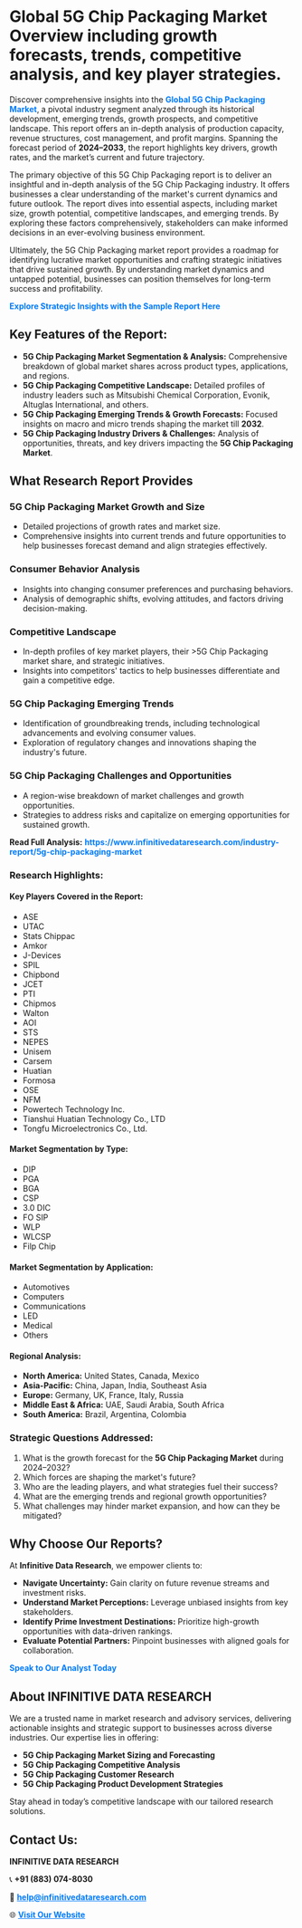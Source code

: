 <h1>Global 5G Chip Packaging Market Overview including growth forecasts, trends, competitive analysis, and key player strategies.</h1>
<p>
Discover comprehensive insights into the 
<a href="https://www.infinitivedataresearch.com/industry-report/5g-chip-packaging-market" rel="dofollow" style="color: #007BFF; text-decoration: none;"><strong>Global 5G Chip Packaging Market</strong></a>, a pivotal industry segment analyzed through its historical development, emerging trends, growth prospects, and competitive landscape. This report offers an in-depth analysis of production capacity, revenue structures, cost management, and profit margins. Spanning the forecast period of <strong>2024–2033</strong>, the report highlights key drivers, growth rates, and the market’s current and future trajectory.
</p>
<p>
The primary objective of this 5G Chip Packaging report is to deliver an insightful and in-depth analysis of the 5G Chip Packaging industry. It offers businesses a clear understanding of the market's current dynamics and future outlook. The report dives into essential aspects, including market size, growth potential, competitive landscapes, and emerging trends. By exploring these factors comprehensively, stakeholders can make informed decisions in an ever-evolving business environment.
</p>
<p>
Ultimately, the 5G Chip Packaging market report provides a roadmap for identifying lucrative market opportunities and crafting strategic initiatives that drive sustained growth. By understanding market dynamics and untapped potential, businesses can position themselves for long-term success and profitability.
</p>
<p>
<a href="https://www.infinitivedataresearch.com/request-sample/reportId=107178" style="color: #007BFF; text-decoration: none;"><strong>Explore Strategic Insights with the Sample Report Here</strong></a>
</p>

<h2>Key Features of the Report:</h2>
<ul>
<li><strong>5G Chip Packaging Market Segmentation & Analysis:</strong> Comprehensive breakdown of global market shares across product types, applications, and regions.</li>
<li><strong>5G Chip Packaging Competitive Landscape:</strong> Detailed profiles of industry leaders such as Mitsubishi Chemical Corporation, Evonik, Altuglas International, and others.</li>
<li><strong>5G Chip Packaging Emerging Trends & Growth Forecasts:</strong> Focused insights on macro and micro trends shaping the market till <strong>2032</strong>.</li>
<li><strong>5G Chip Packaging Industry Drivers & Challenges:</strong> Analysis of opportunities, threats, and key drivers impacting the <strong>5G Chip Packaging Market</strong>.</li>
</ul>

<h2>What Research Report Provides</h2>
<h3>5G Chip Packaging Market Growth and Size</h3>
<ul>
<li>Detailed projections of growth rates and market size.</li>
<li>Comprehensive insights into current trends and future opportunities to help businesses forecast demand and align strategies effectively.</li>
</ul>

<h3>Consumer Behavior Analysis</h3>
<ul>
<li>Insights into changing consumer preferences and purchasing behaviors.</li>
<li>Analysis of demographic shifts, evolving attitudes, and factors driving decision-making.</li>
</ul>

<h3>Competitive Landscape</h3>
<ul>
<li>In-depth profiles of key market players, their >5G Chip Packaging market share, and strategic initiatives.</li>
<li>Insights into competitors' tactics to help businesses differentiate and gain a competitive edge.</li>
</ul>

<h3>5G Chip Packaging Emerging Trends</h3>
<ul>
<li>Identification of groundbreaking trends, including technological advancements and evolving consumer values.</li>
<li>Exploration of regulatory changes and innovations shaping the industry's future.</li>
</ul>

<h3>5G Chip Packaging Challenges and Opportunities</h3>
<ul>
<li>A region-wise breakdown of market challenges and growth opportunities.</li>
<li>Strategies to address risks and capitalize on emerging opportunities for sustained growth.</li>
</ul>
<p><strong>Read Full Analysis:</strong> <a href="https://www.infinitivedataresearch.com/industry-report/5g-chip-packaging-market" rel="dofollow" style="color: #007BFF; text-decoration: none;"><strong>https://www.infinitivedataresearch.com/industry-report/5g-chip-packaging-market</strong></a></p>
<h3>Research Highlights:</h3>
<h4>Key Players Covered in the Report:</h4>
<ul><li>ASE</li><li>UTAC</li><li>Stats Chippac</li><li>Amkor</li><li>J-Devices</li><li>SPIL</li><li>Chipbond</li><li>JCET</li><li>PTI</li><li>Chipmos</li><li>Walton</li><li>AOI</li><li>STS</li><li>NEPES</li><li>Unisem</li><li>Carsem</li><li>Huatian</li><li>Formosa</li><li>OSE</li><li>NFM</li><li>Powertech Technology Inc.</li><li>Tianshui Huatian Technology Co., LTD</li><li>Tongfu Microelectronics Co., Ltd.</li></ul>
<h4>Market Segmentation by Type:</h4>
<ul><li>DIP</li><li>PGA</li><li>BGA</li><li>CSP</li><li>3.0 DIC</li><li>FO SIP</li><li>WLP</li><li>WLCSP</li><li>Filp Chip</li></ul>
<h4>Market Segmentation by Application:</h4>
<ul><li>Automotives</li><li>Computers</li><li>Communications</li><li>LED</li><li>Medical</li><li>Others</li></ul>

<h4>Regional Analysis:</h4>
<ul>
<li><strong>North America:</strong> United States, Canada, Mexico</li>
<li><strong>Asia-Pacific:</strong> China, Japan, India, Southeast Asia</li>
<li><strong>Europe:</strong> Germany, UK, France, Italy, Russia</li>
<li><strong>Middle East & Africa:</strong> UAE, Saudi Arabia, South Africa</li>
<li><strong>South America:</strong> Brazil, Argentina, Colombia</li>
</ul>

<h3>Strategic Questions Addressed:</h3>
<ol>
<li>What is the growth forecast for the <strong>5G Chip Packaging Market</strong> during 2024–2032?</li>
<li>Which forces are shaping the market's future?</li>
<li>Who are the leading players, and what strategies fuel their success?</li>
<li>What are the emerging trends and regional growth opportunities?</li>
<li>What challenges may hinder market expansion, and how can they be mitigated?</li>
</ol>

<h2>Why Choose Our Reports?</h2>
<p>At <strong>Infinitive Data Research</strong>, we empower clients to:</p>
<ul>
<li><strong>Navigate Uncertainty:</strong> Gain clarity on future revenue streams and investment risks.</li>
<li><strong>Understand Market Perceptions:</strong> Leverage unbiased insights from key stakeholders.</li>
<li><strong>Identify Prime Investment Destinations:</strong> Prioritize high-growth opportunities with data-driven rankings.</li>
<li><strong>Evaluate Potential Partners:</strong> Pinpoint businesses with aligned goals for collaboration.</li>
</ul>
<p><a href="https://www.infinitivedataresearch.com/industry-report/5g-chip-packaging-market" rel="dofollow" style="color: #007BFF; text-decoration: none;"><strong>Speak to Our Analyst Today</strong></a></p>

<h2>About INFINITIVE DATA RESEARCH</h2>
<p>We are a trusted name in market research and advisory services, delivering actionable insights and strategic support to businesses across diverse industries. Our expertise lies in offering:</p>
<ul>
<li><strong>5G Chip Packaging Market Sizing and Forecasting</strong></li>
<li><strong>5G Chip Packaging Competitive Analysis</strong></li>
<li><strong>5G Chip Packaging Customer Research</strong></li>
<li><strong>5G Chip Packaging Product Development Strategies</strong></li>
</ul>
<p>Stay ahead in today’s competitive landscape with our tailored research solutions.</p>

<h2>Contact Us:</h2>
<p><strong>INFINITIVE DATA RESEARCH</strong></p>
<p>📞 <strong>+91 (883) 074-8030</strong></p>
<p>📧 <strong><a href="mailto:help@infinitivedataresearch.com" style="color: #007BFF;">help@infinitivedataresearch.com</a></strong></p>
<p>🌐 <strong><a href="https://www.infinitivedataresearch.com" rel="dofollow" style="color: #007BFF;">Visit Our Website</a></strong></p>